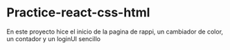# Practice-react-css-html
En este proyecto hice el inicio de la pagina de rappi, un cambiador de color, un contador y un loginUI sencillo
